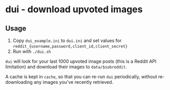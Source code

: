 # dui - download upvoted images
## Usage

1. Copy `dui_example.ini` to `dui.ini` and set values for `reddit_{username,password,client_id,client_secret}`
3. Run with `./dui.sh`

`dui` will look for your last 1000 upvoted image posts (this is a Reddit API limitation) and download their images to `data/$subreddit`.

A cache is kept in `cache`, so that you can re-run `dui` periodically, without re-downloading any images you've recently retrieved.

